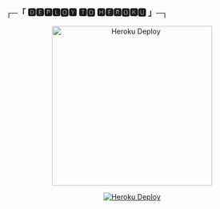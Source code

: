 ### ┌─「 🅳🅴🅿🅻🅾🆈 🆃🅾 🅷🅴🆁🅾🅺🆄 」─┐

<p align="center">
  <a href="https://heroku.com/deploy?template=https://github.com/Akash8t2/SFW-ANIME">
    <img src="https://i.ibb.co/6Y7x6yZ/heroku-deploy-neon.gif" alt="Heroku Deploy" width="320">
  </a>
</p>

<p align="center">
  <a href="https://heroku.com/deploy?template=https://github.com/Akash8t2/SFW-ANIME">
    <img src="https://img.shields.io/badge/ᴅᴇᴘʟᴏʏ%20ɴᴏᴅᴇ-𝐇𝐞𝐫𝐨𝐤𝐮-8A2BE2?style=for-the-badge&logo=heroku&logoColor=white&labelColor=1A1B27&color=9C27B0&link=https://heroku.com/deploy" alt="Heroku Deploy">
  </a>
</p>
